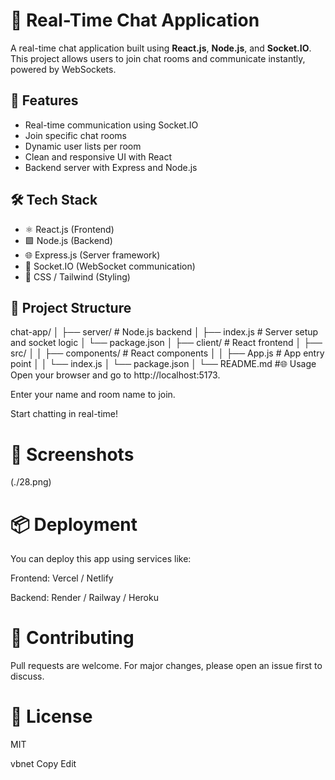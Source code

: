 # 💬 Real-Time Chat Application

A real-time chat application built using **React.js**, **Node.js**, and **Socket.IO**. This project allows users to join chat rooms and communicate instantly, powered by WebSockets.

## 🚀 Features

- Real-time communication using Socket.IO
- Join specific chat rooms
- Dynamic user lists per room
- Clean and responsive UI with React
- Backend server with Express and Node.js

## 🛠 Tech Stack

- ⚛️ React.js (Frontend)
- 🟩 Node.js (Backend)
- 🌐 Express.js (Server framework)
- 🔌 Socket.IO (WebSocket communication)
- 🎨 CSS / Tailwind (Styling)

## 📁 Project Structure

chat-app/
│
├── server/ # Node.js backend
│ ├── index.js # Server setup and socket logic
│ └── package.json
│
├── client/ # React frontend
│ ├── src/
│ │ ├── components/ # React components
│ │ ├── App.js # App entry point
│ │ └── index.js
│ └── package.json
│
└── README.md
#🌐 Usage
Open your browser and go to http://localhost:5173.

Enter your name and room name to join.

Start chatting in real-time!

# 📸 Screenshots
(./28.png)

# 📦 Deployment
You can deploy this app using services like:

Frontend: Vercel / Netlify

Backend: Render / Railway / Heroku

# 🙌 Contributing
Pull requests are welcome. For major changes, please open an issue first to discuss.

# 📄 License
MIT

vbnet
Copy
Edit
